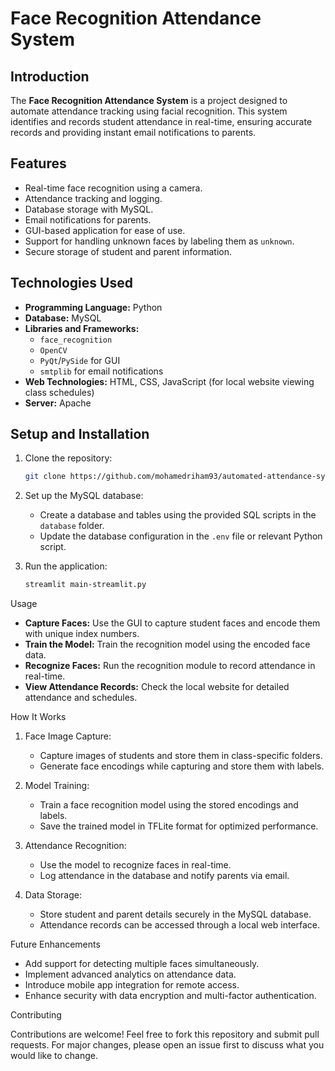 # Face Recognition Attendance System

## Introduction

The **Face Recognition Attendance System** is a project designed to automate attendance tracking using facial recognition. This system identifies and records student attendance in real-time, ensuring accurate records and providing instant email notifications to parents.

## Features

- Real-time face recognition using a camera.
- Attendance tracking and logging.
- Database storage with MySQL.
- Email notifications for parents.
- GUI-based application for ease of use.
- Support for handling unknown faces by labeling them as `unknown`.
- Secure storage of student and parent information.

## Technologies Used

- **Programming Language:** Python
- **Database:** MySQL
- **Libraries and Frameworks:**
  - `face_recognition`
  - `OpenCV`
  - `PyQt`/`PySide` for GUI
  - `smtplib` for email notifications
- **Web Technologies:** HTML, CSS, JavaScript (for local website viewing class schedules)
- **Server:** Apache

## Setup and Installation

1. Clone the repository:

   ```bash
   git clone https://github.com/mohamedriham93/automated-attendance-system-using-face-recognition.git
   ```




4. Set up the MySQL database:

   - Create a database and tables using the provided SQL scripts in the `database` folder.
   - Update the database configuration in the `.env` file or relevant Python script.

5. Run the application:

   ```bash
   streamlit main-streamlit.py
   ```

Usage

- **Capture Faces:**
  Use the GUI to capture student faces and encode them with unique index numbers.
- **Train the Model:**
  Train the recognition model using the encoded face data.
- **Recognize Faces:**
  Run the recognition module to record attendance in real-time.
- **View Attendance Records:**
  Check the local website for detailed attendance and schedules.

How It Works

1. Face Image Capture:

   - Capture images of students and store them in class-specific folders.
   - Generate face encodings while capturing and store them with labels.

2. Model Training:

   - Train a face recognition model using the stored encodings and labels.
   - Save the trained model in TFLite format for optimized performance.

3. Attendance Recognition:

   - Use the model to recognize faces in real-time.
   - Log attendance in the database and notify parents via email.

4. Data Storage:

   - Store student and parent details securely in the MySQL database.
   - Attendance records can be accessed through a local web interface.

Future Enhancements

- Add support for detecting multiple faces simultaneously.
- Implement advanced analytics on attendance data.
- Introduce mobile app integration for remote access.
- Enhance security with data encryption and multi-factor authentication.

Contributing

Contributions are welcome! Feel free to fork this repository and submit pull requests. For major changes, please open an issue first to discuss what you would like to change.


